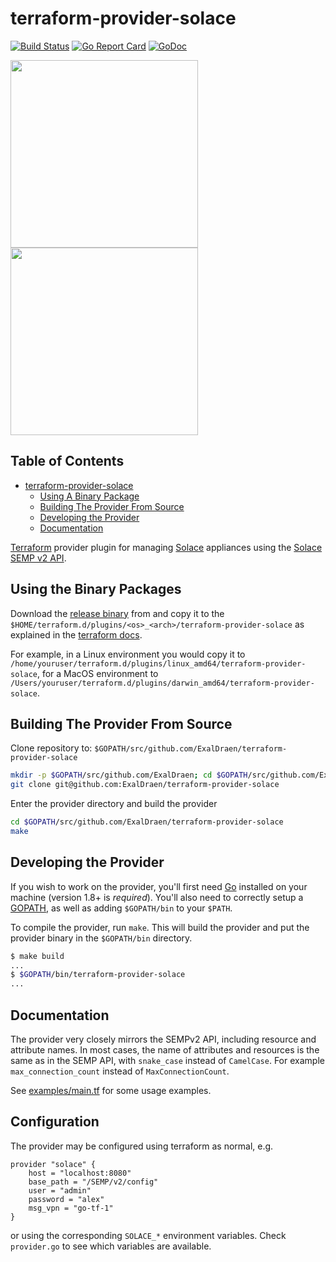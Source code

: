 # terraform-provider-solace

[![Build Status](https://travis-ci.org/ExalDraen/terraform-provider-solace.svg?branch=master)](https://travis-ci.org/ExalDraen/terraform-provider-solace)
[![Go Report Card](https://goreportcard.com/badge/github.com/ExalDraen/terraform-provider-solace)](https://goreportcard.com/report/github.com/ExalDraen/terraform-provider-solace)
[![GoDoc](https://godoc.org/github.com/ExalDraen/terraform-provider-solace/solace?status.svg)](https://godoc.org/github.com/ExalDraen/terraform-provider-solace/solace)

<img src="https://cdn.rawgit.com/hashicorp/terraform-website/master/content/source/assets/images/logo-hashicorp.svg" width="300px" />
<img src="https://3yecy51kdipx3blyi37oute1-wpengine.netdna-ssl.com/wp-content/uploads/2018/05/Solace_Logo_Green_360x100-1.png" width="300px" />

## Table of Contents

- [terraform-provider-solace](#terraform-provider-solace)
  - [Using A Binary Package](#using-a-binary-package)
  - [Building The Provider From Source](#building-the-provider-from-source)
  - [Developing the Provider](#developing-the-provider)
  - [Documentation](#documentation)

[Terraform](https://www.terraform.io) provider plugin for managing [Solace](https://solace.com/) appliances using the [Solace SEMP v2 API](https://docs.solace.com/SEMP/Using-SEMP.htm).

## Using the Binary Packages

Download the [release binary](https://github.com/ExalDraen/terraform-provider-solace/releases) from and copy it to the `$HOME/terraform.d/plugins/<os>_<arch>/terraform-provider-solace` as explained in the [terraform docs](https://www.terraform.io/docs/configuration/providers.html#third-party-plugins).

For example, in a Linux environment you would copy it to `/home/youruser/terraform.d/plugins/linux_amd64/terraform-provider-solace`, for a MacOS environment to `/Users/youruser/terraform.d/plugins/darwin_amd64/terraform-provider-solace`.

## Building The Provider From Source

Clone repository to: `$GOPATH/src/github.com/ExalDraen/terraform-provider-solace`

```sh
mkdir -p $GOPATH/src/github.com/ExalDraen; cd $GOPATH/src/github.com/ExalDraen
git clone git@github.com:ExalDraen/terraform-provider-solace
```

Enter the provider directory and build the provider

```sh
cd $GOPATH/src/github.com/ExalDraen/terraform-provider-solace
make
```

## Developing the Provider

If you wish to work on the provider, you'll first need [Go](http://www.golang.org) installed on your machine (version 1.8+ is *required*). You'll also need to correctly setup a [GOPATH](http://golang.org/doc/code.html#GOPATH), as well as adding `$GOPATH/bin` to your `$PATH`.

To compile the provider, run `make`. This will build the provider and put the provider binary in the `$GOPATH/bin` directory.

```sh
$ make build
...
$ $GOPATH/bin/terraform-provider-solace
...
```

## Documentation

The provider very closely mirrors the SEMPv2 API, including resource and attribute names. In most cases, the name of attributes and resources is the same as in the SEMP API, with `snake_case` instead of `CamelCase`. For example `max_connection_count` instead of `MaxConnectionCount`.

See [examples/main.tf](examples/main.tf) for some usage examples.

## Configuration

The provider may be configured using terraform as normal, e.g. 

```hcl
provider "solace" {
    host = "localhost:8080"
    base_path = "/SEMP/v2/config"
    user = "admin"
    password = "alex"
    msg_vpn = "go-tf-1"
}
```

or using the corresponding `SOLACE_*` environment variables. Check `provider.go` to see which variables are available.